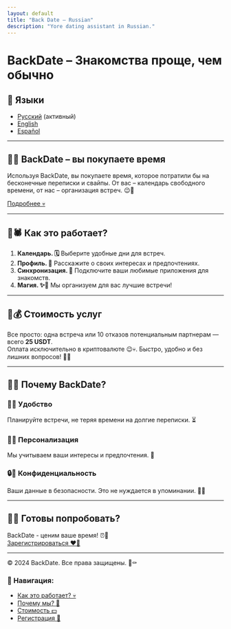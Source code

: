 ```yaml
---
layout: default
title: "Back Date – Russian"
description: "Yore dating assistant in Russian."
---
```


# BackDate – Знакомства проще, чем обычно

## 🖤 Языки
- [Русский](ru.md) (активный)
- [English](en.md)
- [Español](es.md)

---

## 🖤👅 BackDate – вы покупаете время

Используя BackDate, вы покупаете время, которое потратили бы на бесконечные переписки и свайпы. От вас – календарь свободного времени, от нас – организация встреч. 😉🖤

[Подробнее 💀](#как-это-работает)

---

## 🖤🕷️ Как это работает?

1. **Календарь. 🗓️** Выберите удобные дни для встреч.
2. **Профиль. 📝** Расскажите о своих интересах и предпочтениях.
3. **Синхронизация. 🔄** Подключите ваши любимые приложения для знакомств.
4. **Магия. ✨🖤** Мы организуем для вас лучшие встречи!

---

## 🖤💰 Стоимость услуг

Все просто: одна встреча или 10 отказов потенциальным партнерам — всего **25 USDT**.  
Оплата исключительно в криптовалюте 😉💀. Быстро, удобно и без лишних вопросов! 👻🖤

---

## 🖤👀 Почему BackDate?

### 🖤🤝 Удобство  
Планируйте встречи, не теряя времени на долгие переписки. ⏳  

### 🖤🎯 Персонализация  
Мы учитываем ваши интересы и предпочтения. 💌  

### 🔒🖤 Конфиденциальность  
Ваши данные в безопасности. Это не нуждается в упоминании. 🕵️‍♂️  

---

## 🖤👄 Готовы попробовать?

BackDate - ценим ваше время! ⏰🖤  
[Зарегистрироваться ❤️‍🔥](signup.html)

---

© 2024 BackDate. Все права защищены. 🖤⚰️

### 🖤 Навигация:
- [Как это работает? 💀](#как-это-работает)
- [Почему мы? 👻](#почему-backdate)
- [Стоимость 💵](#стоимость-услуг)
- [Регистрация 🖤](#готовы-попробовать)
